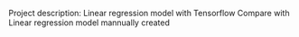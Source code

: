 Project description:
Linear regression model with Tensorflow
Compare with Linear regression model mannually created